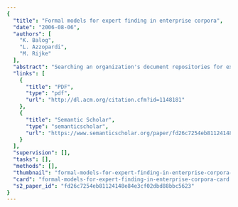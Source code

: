 ```yaml
---
{
  "title": "Formal models for expert finding in enterprise corpora",
  "date": "2006-08-06",
  "authors": [
    "K. Balog",
    "L. Azzopardi",
    "M. Rijke"
  ],
  "abstract": "Searching an organization's document repositories for experts provides a cost effective solution for the task of expert finding. We present two general strategies to expert searching given a document collection which are formalized using generative probabilistic models. The first of these directly models an expert's knowledge based on the documents that they are associated with, whilst the second locates documents on topic, and then finds the associated expert. Forming reliable associations is crucial to the performance of expert finding systems. Consequently, in our evaluation we compare the different approaches, exploring a variety of associations along with other operational parameters (such as topicality). Using the TREC Enterprise corpora, we show that the second strategy consistently outperforms the first. A comparison against other unsupervised techniques, reveals that our second model delivers excellent performance.",
  "links": [
    {
      "title": "PDF",
      "type": "pdf",
      "url": "http://dl.acm.org/citation.cfm?id=1148181"
    },
    {
      "title": "Semantic Scholar",
      "type": "semanticscholar",
      "url": "https://www.semanticscholar.org/paper/fd26c7254eb81124148e84e3cf02dbd88bbc5623"
    }
  ],
  "supervision": [],
  "tasks": [],
  "methods": [],
  "thumbnail": "formal-models-for-expert-finding-in-enterprise-corpora-thumb.jpg",
  "card": "formal-models-for-expert-finding-in-enterprise-corpora-card.jpg",
  "s2_paper_id": "fd26c7254eb81124148e84e3cf02dbd88bbc5623"
}
---
```


